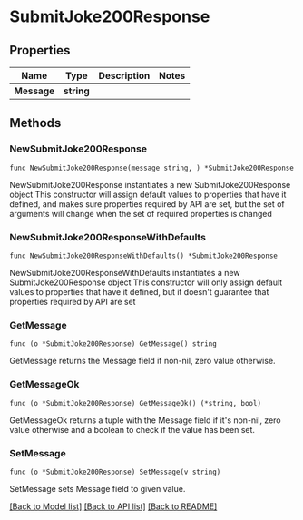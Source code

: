 # SubmitJoke200Response

## Properties

Name | Type | Description | Notes
------------ | ------------- | ------------- | -------------
**Message** | **string** |  | 

## Methods

### NewSubmitJoke200Response

`func NewSubmitJoke200Response(message string, ) *SubmitJoke200Response`

NewSubmitJoke200Response instantiates a new SubmitJoke200Response object
This constructor will assign default values to properties that have it defined,
and makes sure properties required by API are set, but the set of arguments
will change when the set of required properties is changed

### NewSubmitJoke200ResponseWithDefaults

`func NewSubmitJoke200ResponseWithDefaults() *SubmitJoke200Response`

NewSubmitJoke200ResponseWithDefaults instantiates a new SubmitJoke200Response object
This constructor will only assign default values to properties that have it defined,
but it doesn't guarantee that properties required by API are set

### GetMessage

`func (o *SubmitJoke200Response) GetMessage() string`

GetMessage returns the Message field if non-nil, zero value otherwise.

### GetMessageOk

`func (o *SubmitJoke200Response) GetMessageOk() (*string, bool)`

GetMessageOk returns a tuple with the Message field if it's non-nil, zero value otherwise
and a boolean to check if the value has been set.

### SetMessage

`func (o *SubmitJoke200Response) SetMessage(v string)`

SetMessage sets Message field to given value.



[[Back to Model list]](../README.md#documentation-for-models) [[Back to API list]](../README.md#documentation-for-api-endpoints) [[Back to README]](../README.md)


